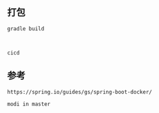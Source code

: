 
打包
---
    gradle build



    cicd


参考
---
    https://spring.io/guides/gs/spring-boot-docker/

    modi in master    